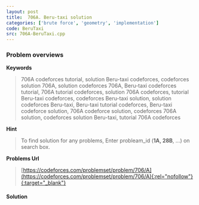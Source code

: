 ```yaml
---
layout: post
title:  706A. Beru-taxi solution
categories: ['brute force', 'geometry', 'implementation']
code: BeruTaxi
src: 706A-BeruTaxi.cpp
---
```

### **Problem overviews**

**Keywords**
> 706A codeforces tutorial, solution Beru-taxi codeforces, codeforces solution 706A, solution codeforces 706A, Beru-taxi codeforces tutorial, 706A tutorial codeforces, solution 706A codeforces, tutorial Beru-taxi codeforces, codeforces Beru-taxi solution, solution codeforces Beru-taxi, Beru-taxi tutorial codeforces, Beru-taxi codeforce solution, 706A codeforce solution, codeforces 706A solution, codeforces solution Beru-taxi, tutorial 706A codeforces

**Hint**
> To find solution for any problems, Enter probleam_id (**1A, 28B**, ...) on search box. 

**Problems Url**
> [https://codeforces.com/problemset/problem/706/A](https://codeforces.com/problemset/problem/706/A){:rel="nofollow"}{:target="_blank"}

#### **Solution**



